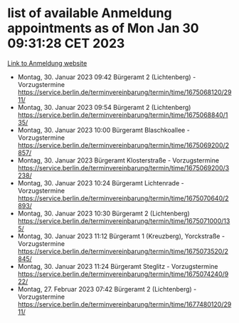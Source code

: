 # list of available Anmeldung appointments as of Mon Jan 30 09:31:28 CET 2023
[Link to Anmeldung website](https://service.berlin.de/terminvereinbarung/termin/tag.php?termin=0&anliegen[]=120686&dienstleisterlist=122210,122217,327316,122219,327312,122227,327314,122231,327346,122243,327348,122252,329742,122260,329745,122262,329748,122254,329751,122271,327278,122273,327274,122277,327276,330436,122280,327294,122282,327290,122284,327292,327539,122291,327270,122285,327266,122286,327264,122296,327268,150230,329760,122301,327282,122297,327286,122294,327284,122312,329763,122314,329775,122304,327330,122311,327334,122309,327332,122281,327352,122279,329772,122276,327324,122274,327326,122267,329766,122246,327318,122251,327320,122257,327322,122208,327298,122226,327300,121362,121364&herkunft=http%3A%2F%2Fservice.berlin.de%2Fdienstleistung%2F120686%2F)
- Montag, 30. Januar 2023 09:42 Bürgeramt 2 (Lichtenberg) - Vorzugstermine https://service.berlin.de/terminvereinbarung/termin/time/1675068120/2911/
- Montag, 30. Januar 2023 09:54 Bürgeramt 2 (Lichtenberg) https://service.berlin.de/terminvereinbarung/termin/time/1675068840/135/
- Montag, 30. Januar 2023 10:00 Bürgeramt Blaschkoallee - Vorzugstermine https://service.berlin.de/terminvereinbarung/termin/time/1675069200/2857/
- Montag, 30. Januar 2023  Bürgeramt Klosterstraße - Vorzugstermine https://service.berlin.de/terminvereinbarung/termin/time/1675069200/3238/
- Montag, 30. Januar 2023 10:24 Bürgeramt Lichtenrade - Vorzugstermine https://service.berlin.de/terminvereinbarung/termin/time/1675070640/2893/
- Montag, 30. Januar 2023 10:30 Bürgeramt 2 (Lichtenberg) https://service.berlin.de/terminvereinbarung/termin/time/1675071000/135/
- Montag, 30. Januar 2023 11:12 Bürgeramt 1 (Kreuzberg), Yorckstraße - Vorzugstermine https://service.berlin.de/terminvereinbarung/termin/time/1675073520/2845/
- Montag, 30. Januar 2023 11:24 Bürgeramt Steglitz - Vorzugstermine https://service.berlin.de/terminvereinbarung/termin/time/1675074240/922/
- Montag, 27. Februar 2023 07:42 Bürgeramt 2 (Lichtenberg) - Vorzugstermine https://service.berlin.de/terminvereinbarung/termin/time/1677480120/2911/
